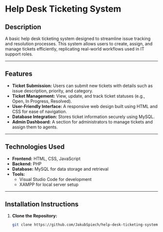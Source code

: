# **Help Desk Ticketing System**

## **Description**
A basic help desk ticketing system designed to streamline issue tracking and resolution processes. This system allows users to create, assign, and manage tickets efficiently, replicating real-world workflows used in IT support roles.

---

## **Features**
- **Ticket Submission:** Users can submit new tickets with details such as issue description, priority, and category.
- **Ticket Management:** View, update, and track ticket statuses (e.g., Open, In Progress, Resolved).
- **User-Friendly Interface:** A responsive web design built using HTML and CSS for ease of navigation.
- **Database Integration:** Stores ticket information securely using MySQL.
- **Admin Dashboard:** A section for administrators to manage tickets and assign them to agents.

---

## **Technologies Used**
- **Frontend:** HTML, CSS, JavaScript
- **Backend:** PHP 
- **Database:** MySQL for data storage and retrieval
- **Tools:**
  - Visual Studio Code for development
  - XAMPP for local server setup

---

## **Installation Instructions**
1. **Clone the Repository:**
   ```bash
   git clone https://github.com/JakubSpiech/help-desk-ticketing-system.git
